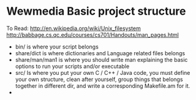 Wewmedia Basic project structure
=========
To Read: 
    http://en.wikipedia.org/wiki/Unix_filesystem
    http://babbage.cs.qc.edu/courses/cs701/Handouts/man_pages.html

- bin/ is where your script belongs
- share/dict is where dictionaries and Language related files belongs
- share/man/man1 is where you should write man explaining the basic options to run your scripts
  and/or executable
- src/ Is where you put your own C / C++ / Java code, you must define your own structure, clean
  after yourself, group things that belongs together in different dir, and write a corresponding
  Makefile.am for it.
- 
